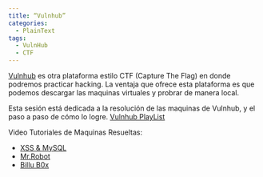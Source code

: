 ```yaml
---
title: “Vulnhub”
categories:
  - PlainText
tags:
  - VulnHub
  - CTF
---
```


[Vulnhub](https://www.vulnhub.com/) es otra plataforma estilo CTF (Capture The Flag) en donde podremos practicar hacking. La ventaja que ofrece esta plataforma es que podemos descargar las maquinas virtuales y probrar de manera local.

Esta sesión está dedicada a la resolución de las maquinas de Vulnhub, y el paso a paso de cómo lo logre. 
[Vulnhub PlayList](https://www.youtube.com/watch?v=X2W2bh5gdVs&list=PLXm1FM6zsxpA1u5CiPIiqWaYFNI4XaFP2)

Video Tutoriales de Maquinas Resueltas:
* [XSS & MySQL](https://youtu.be/mAjBspSinCY)
* [Mr.Robot](https://www.youtube.com/watch?v=X2W2bh5gdVs)
* [Billu B0x](https://www.youtube.com/watch?v=g3OvygtDDbg)
